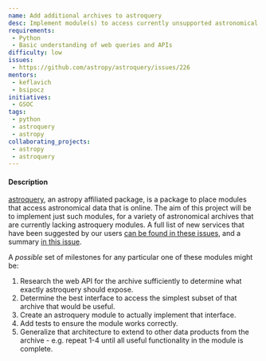 ```yaml
---
name: Add additional archives to astroquery
desc: Implement module(s) to access currently unsupported astronomical archives using astroquery.
requirements:
 - Python
 - Basic understanding of web queries and APIs
difficulty: low
issues:
 - https://github.com/astropy/astroquery/issues/226
mentors:
 - keflavich
 - bsipocz
initiatives:
 - GSOC
tags:
 - python
 - astroquery
 - astropy
collaborating_projects:
 - astropy
 - astroquery
---
```


#### Description

[astroquery](http://astroquery.readthedocs.io/), an astropy
affiliated package, is a package to place modules that access astronomical data
that is online. The aim of this project will be to implement just such modules,
for a variety of astronomical archives that are currently lacking astroquery modules.
A full list of new services that have been suggested by our users
[can be found in these issues](https://github.com/astropy/astroquery/issues?q=is%3Aissue+is%3Aopen+label%3A%22New+Service%22),
and a summary [in this issue](https://github.com/astropy/astroquery/issues/226).


A *possible* set of milestones for any particular one of these modules  might be:

1. Research the web API for the archive sufficiently to determine what exactly astroquery should expose.
2. Determine the best interface to access the simplest subset of that archive that would be useful.
3. Create an astroquery module to actually implement that interface.
4. Add tests to ensure the module works correctly.
5. Generalize that architecture to extend to other data products from the archive - e.g. repeat 1-4 until all useful functionality in the module is complete.
